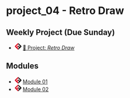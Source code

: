 # project_04 - Retro Draw

## Weekly Project (Due Sunday)
- ![FSA](/logo.png) [🔬 Project: *Retro Draw*](https://learn.fullstackacademy.com/workshop/5e39a062dc73d200043257d2/landing)

## Modules

- ![FSA](/logo.png) [Module 01](module_01)
- ![FSA](/logo.png) [Module 02](module_02)
<!-- - ![FSA](/logo.png) [Module 03](module_03) -->